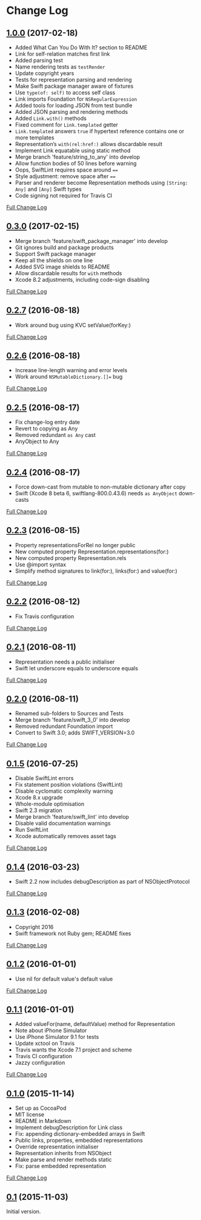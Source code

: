 # Change Log

## [1.0.0](https://github.com/royratcliffe/hypertextapplicationlanguage/tree/1.0.0) (2017-02-18)

- Added What Can You Do With It? section to README
- Link for self-relation matches first link
- Added parsing test
- Name rendering tests as `testRender`
- Update copyright years
- Tests for representation parsing and rendering
- Make Swift package manager aware of fixtures
- Use `type(of: self)` to access self class
- Link imports Foundation for `NSRegularExpression`
- Added tools for loading JSON from test bundle
- Added JSON parsing and rendering methods
- Added `Link.with()` methods
- Fixed comment for `Link.templated` getter
- `Link.templated` answers `true` if hypertext reference contains one or more templates
- Representation’s `with(rel:href:)` allows discardable result
- Implement Link equatable using static method
- Merge branch 'feature/string_to_any' into develop
- Allow function bodies of 50 lines before warning
- Oops, SwiftLint requires space around `==`
- Style adjustment: remove space after `==`
- Parser and renderer become Representation methods using `[String: Any]` and `[Any]` Swift types
- Code signing not required for Travis CI

[Full Change Log](https://github.com/royratcliffe/hypertextapplicationlanguage/compare/0.3.0...1.0.0)

## [0.3.0](https://github.com/royratcliffe/hypertextapplicationlanguage/tree/0.3.0) (2017-02-15)

- Merge branch 'feature/swift_package_manager' into develop
- Git ignores build and package products
- Support Swift package manager
- Keep all the shields on one line
- Added SVG image shields to README
- Allow discardable results for `with` methods
- Xcode 8.2 adjustments, including code-sign disabling

[Full Change Log](https://github.com/royratcliffe/hypertextapplicationlanguage/compare/0.2.7...0.3.0)

## [0.2.7](https://github.com/royratcliffe/hypertextapplicationlanguage/tree/0.2.7) (2016-08-18)

- Work around bug using KVC setValue(forKey:)

[Full Change Log](https://github.com/royratcliffe/hypertextapplicationlanguage/compare/0.2.6...0.2.7)

## [0.2.6](https://github.com/royratcliffe/hypertextapplicationlanguage/tree/0.2.6) (2016-08-18)

- Increase line-length warning and error levels
- Work around `NSMutableDictionary.[]=` bug

[Full Change Log](https://github.com/royratcliffe/hypertextapplicationlanguage/compare/0.2.5...0.2.6)

## [0.2.5](https://github.com/royratcliffe/hypertextapplicationlanguage/tree/0.2.5) (2016-08-17)

- Fix change-log entry date
- Revert to copying as Any
- Removed redundant `as Any` cast
- AnyObject to Any

[Full Change Log](https://github.com/royratcliffe/hypertextapplicationlanguage/compare/0.2.4...0.2.5)

## [0.2.4](https://github.com/royratcliffe/hypertextapplicationlanguage/tree/0.2.4) (2016-08-17)

- Force down-cast from mutable to non-mutable dictionary after copy
- Swift (Xcode 8 beta 6, swiftlang-800.0.43.6) needs `as AnyObject` down-casts

[Full Change Log](https://github.com/royratcliffe/hypertextapplicationlanguage/compare/0.2.3...0.2.4)

## [0.2.3](https://github.com/royratcliffe/hypertextapplicationlanguage/tree/0.2.3) (2016-08-15)

- Property representationsForRel no longer public
- New computed property Representation.representations(for:)
- New computed property Representation.rels
- Use @import syntax
- Simplify method signatures to link(for:), links(for:) and value(for:)

[Full Change Log](https://github.com/royratcliffe/hypertextapplicationlanguage/compare/0.2.2...0.2.3)

## [0.2.2](https://github.com/royratcliffe/hypertextapplicationlanguage/tree/0.2.2) (2016-08-12)

- Fix Travis configuration

[Full Change Log](https://github.com/royratcliffe/hypertextapplicationlanguage/compare/0.2.1...0.2.2)

## [0.2.1](https://github.com/royratcliffe/hypertextapplicationlanguage/tree/0.2.1) (2016-08-11)

- Representation needs a public initialiser
- Swift let underscore equals to underscore equals

[Full Change Log](https://github.com/royratcliffe/hypertextapplicationlanguage/compare/0.2.0...0.2.1)

## [0.2.0](https://github.com/royratcliffe/hypertextapplicationlanguage/tree/0.2.0) (2016-08-11)

- Renamed sub-folders to Sources and Tests
- Merge branch 'feature/swift_3_0' into develop
- Removed redundant Foundation import
- Convert to Swift 3.0; adds SWIFT_VERSION=3.0

[Full Change Log](https://github.com/royratcliffe/hypertextapplicationlanguage/compare/0.1.5...0.2.0)

## [0.1.5](https://github.com/royratcliffe/hypertextapplicationlanguage/tree/0.1.5) (2016-07-25)

- Disable SwiftLint errors
- Fix statement position violations (SwiftLint)
- Disable cyclomatic complexity warning
- Xcode 8.x upgrade
- Whole-module optimisation
- Swift 2.3 migration
- Merge branch 'feature/swift_lint' into develop
- Disable valid documentation warnings
- Run SwiftLint
- Xcode automatically removes asset tags

[Full Change Log](https://github.com/royratcliffe/hypertextapplicationlanguage/compare/0.1.4...0.1.5)

## [0.1.4](https://github.com/royratcliffe/hypertextapplicationlanguage/tree/0.1.4) (2016-03-23)

- Swift 2.2 now includes debugDescription as part of NSObjectProtocol

[Full Change Log](https://github.com/royratcliffe/hypertextapplicationlanguage/compare/0.1.3...0.1.4)

## [0.1.3](https://github.com/royratcliffe/hypertextapplicationlanguage/tree/0.1.3) (2016-02-08)

- Copyright 2016
- Swift framework not Ruby gem; README fixes

[Full Change Log](https://github.com/royratcliffe/hypertextapplicationlanguage/compare/0.1.2...0.1.3)

## [0.1.2](https://github.com/royratcliffe/hypertextapplicationlanguage/tree/0.1.2) (2016-01-01)

- Use nil for default value's default value

[Full Change Log](https://github.com/royratcliffe/hypertextapplicationlanguage/compare/0.1.1...0.1.2)

## [0.1.1](https://github.com/royratcliffe/hypertextapplicationlanguage/tree/0.1.1) (2016-01-01)

- Added valueFor(name, defaultValue) method for Representation
- Note about iPhone Simulator
- Use iPhone Simulator 9.1 for tests
- Update xctool on Travis
- Travis wants the Xcode 7.1 project and scheme
- Travis CI configuration
- Jazzy configuration

[Full Change Log](https://github.com/royratcliffe/hypertextapplicationlanguage/compare/0.1.0...0.1.1)

## [0.1.0](https://github.com/royratcliffe/hypertextapplicationlanguage/tree/0.1.0) (2015-11-14)

- Set up as CocoaPod
- MIT license
- README in Markdown
- Implement debugDescription for Link class
- Fix: appending dictionary-embedded arrays in Swift
- Public links, properties, embedded representations
- Override representation initialiser
- Representation inherits from NSObject
- Make parse and render methods static
- Fix: parse embedded representation

[Full Change Log](https://github.com/royratcliffe/hypertextapplicationlanguage/compare/0.1...0.1.0)

## [0.1](https://github.com/royratcliffe/hypertextapplicationlanguage/tree/0.1) (2015-11-03)

Initial version.
